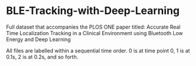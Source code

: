# BLE-Tracking-with-Deep-Learning
Full dataset that accompanies the PLOS ONE paper titled: Accurate Real Time Localization Tracking in a Clinical Environment using Bluetooth Low Energy and Deep Learning

All files are labelled within a sequential time order. 0 is at time point 0, 1 is at 0.1s, 2 is at 0.2s, and so forth.
